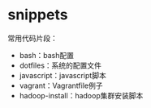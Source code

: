 snippets
========

常用代码片段：

- bash：bash配置
- dotfiles：系统的配置文件
- javascript：javascript脚本
- vagrant：Vagrantfile例子
- hadoop-install：hadoop集群安装脚本
